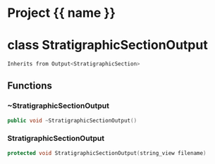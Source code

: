 <script setup>
import {useRoute} from 'vitepress'
const {path} = useRoute()
const tokens = path.split('/')
const words = tokens[2].split('-');
for (let i = 0; i < words.length; i++) {
    words[i] = words[i].charAt(0).toUpperCase() + words[i].slice(1);
    words[i] = words[i].replace('geode', 'Geode')
}
const name = words.join('-');
</script>
# Project {{ name }}

# class StratigraphicSectionOutput


```cpp
Inherits from Output<StratigraphicSection>
```



## Functions

### ~StratigraphicSectionOutput

```cpp
public void ~StratigraphicSectionOutput()
```


### StratigraphicSectionOutput

```cpp
protected void StratigraphicSectionOutput(string_view filename)
```




